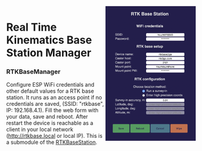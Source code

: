 <img align="right" src="./screenshots/RTKBaseManager.png" width="240"/>

# Real Time Kinematics Base Station Manager
### RTKBaseManager
Configure ESP WiFi credentials and other default values for a RTK base station. It runs as an access point if no credentials are saved, (SSID: "rtkbase", IP: 192.168.4.1). Fill the web form with your data, save and reboot. After restart the device is reachable as a client in your local network (http://rtkbase.local or local IP).
This is a submodule of the [RTKBaseStation](https://github.com/audio-communication-group/RTKBaseStation).


